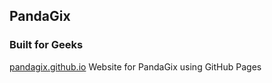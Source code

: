 ## PandaGix
### Built for Geeks
[pandagix.github.io](https://pandagix.github.io/)
Website for PandaGix using GitHub Pages
